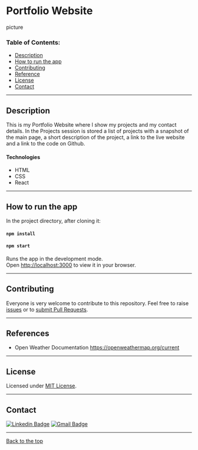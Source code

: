 # Portfolio Website

picture

### Table of Contents:

- [Description](#description)
- [How to run the app](#how-to-run-the-app)
- [Contributing](#contributing)
- [Reference](#reference)
- [License](#license)
- [Contact](#contact)

---

## Description

This is my Portfolio Website where I show my projects and my contact details. In the Projects session is stored a list of projects with a snapshot of the main page, a short description of the project, a link to the live website and a link to the code on Github.

#### Technologies

- HTML
- CSS
- React

---

## How to run the app

In the project directory, after cloning it:

#### `npm install`

#### `npm start`

Runs the app in the development mode.\
Open [http://localhost:3000](http://localhost:3000) to view it in your browser.

---

## Contributing

Everyone is very welcome to contribute to this repository. Feel free to raise [issues](https://github.com/mrmatteorusso/Team-Generator/issues) or to [submit Pull Requests](https://github.com/mrmatteorusso/Team-Generator/pulls).

---

## References

- Open Weather Documentation
  https://openweathermap.org/current

---

## License

Licensed under [MIT License](http://opensource.org/licenses/MIT).

---

## Contact

[![Linkedin Badge](https://img.shields.io/badge/-Matteo_Russo-blue?style=flat-square&logo=Linkedin&logoColor=white&link=https://www.linkedin.com/in/mrmatteorusso//)](https://www.linkedin.com/in/mrmatteorusso/) [![Gmail Badge](https://img.shields.io/badge/-mrmatteorusso@gmail.com-c14438?style=flat-square&logo=Gmail&logoColor=white&link=mailto:mrmatteorusso@gmail.com)](mailto:mrmatteorusso@gmail.com)

---

[Back to the top](#portfolio-website)
